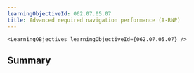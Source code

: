 ```yaml
---
learningObjectiveId: 062.07.05.07
title: Advanced required navigation performance (A-RNP)
---
```


```tsx eval
<LearningOBjectives learningObjectiveId={062.07.05.07} />
```

## Summary
